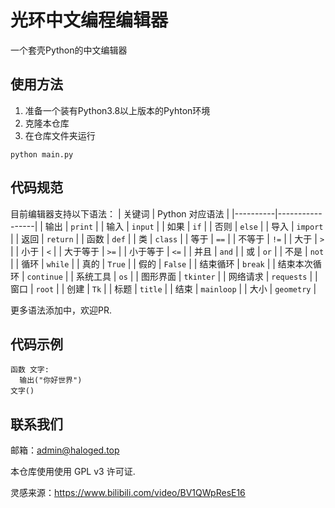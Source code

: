 # 光环中文编程编辑器
一个套壳Python的中文编辑器
## 使用方法
1. 准备一个装有Python3.8以上版本的Pyhton环境
2. 克隆本仓库
3. 在仓库文件夹运行
```
python main.py
```
## 代码规范
目前编辑器支持以下语法：
| 关键词   | Python 对应语法 |
|----------|-----------------|
| 输出     | `print`         |
| 输入     | `input`         |
| 如果     | `if`            |
| 否则     | `else`          |
| 导入     | `import`        |
| 返回     | `return`        |
| 函数     | `def`           |
| 类       | `class`         |
| 等于     | `==`            |
| 不等于   | `!=`            |
| 大于     | `>`             |
| 小于     | `<`             |
| 大于等于 | `>=`            |
| 小于等于 | `<=`            |
| 并且     | `and`           |
| 或       | `or`            |
| 不是     | `not`           |
| 循环     | `while`         |
| 真的     | `True`          |
| 假的     | `False`         |
| 结束循环 | `break`         |
| 结束本次循环 | `continue`  |
| 系统工具 | `os`            |
| 图形界面 | `tkinter`       |
| 网络请求 | `requests`      |
| 窗口     | `root`          |
| 创建     | `Tk`            |
| 标题     | `title`         |
| 结束     | `mainloop`      |
| 大小     | `geometry`      |

更多语法添加中，欢迎PR.
## 代码示例
```
函数 文字:
  输出("你好世界")
文字()
```
## 联系我们
邮箱：admin@haloged.top

本仓库使用使用 GPL v3 许可证.

灵感来源：https://www.bilibili.com/video/BV1QWpResE16
